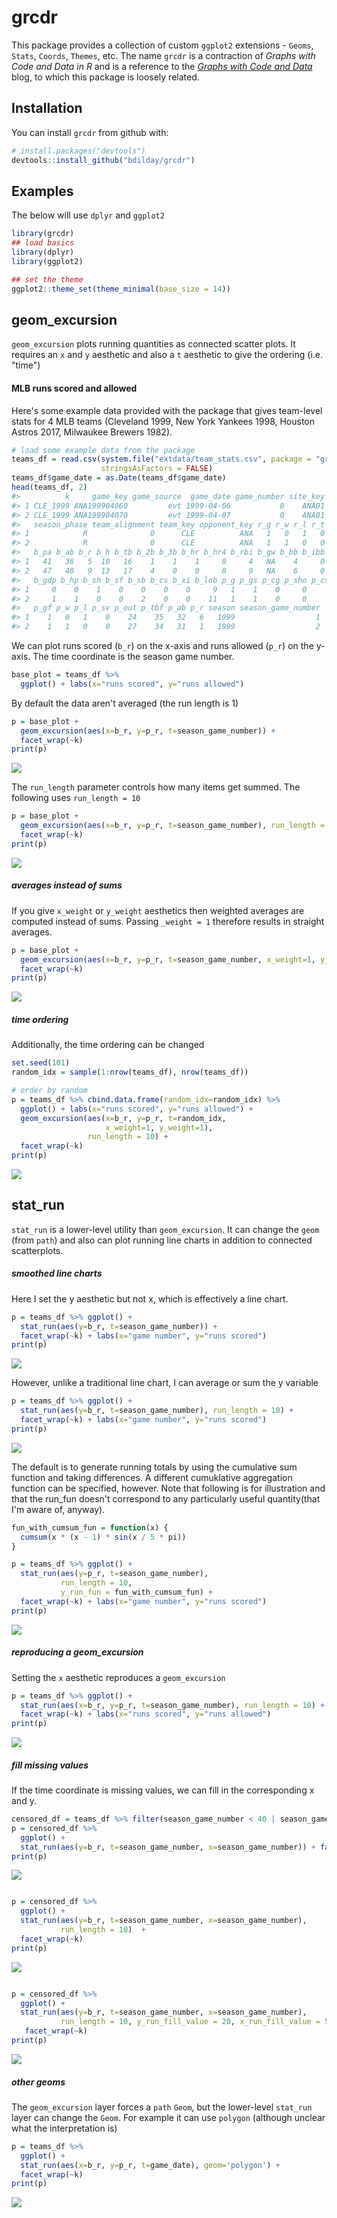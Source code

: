 
<!-- README.md is generated from README.Rmd. Please edit that file -->
grcdr
=====

This package provides a collection of custom `ggplot2` extensions - `Geoms`, `Stats`, `Coords`, `Themes`, etc. The name `grcdr` is a contraction of *Graphs with Code and Data in R* and is a reference to the [*Graphs with Code and Data*](http://graphswithcodeanddata.xyz/) blog, to which this package is loosely related.

Installation
------------

You can install `grcdr` from github with:

``` r
# install.packages("devtools")
devtools::install_github("bdilday/grcdr")
```

Examples
--------

The below will use `dplyr` and `ggplot2`

``` r
library(grcdr)
## load basics
library(dplyr)
library(ggplot2)

## set the theme
ggplot2::theme_set(theme_minimal(base_size = 14))
```

geom\_excursion
---------------

`geom_excursion` plots running quantities as connected scatter plots. It requires an `x` and `y` aesthetic and also a `t` aesthetic to give the ordering (i.e. "time")

#### MLB runs scored and allowed

Here's some example data provided with the package that gives team-level stats for 4 MLB teams (Cleveland 1999, New York Yankees 1998, Houston Astros 2017, Milwaukee Brewers 1982).

``` r
# load some example data from the package
teams_df = read.csv(system.file("extdata/team_stats.csv", package = "grcdr"),
                    stringsAsFactors = FALSE)
teams_df$game_date = as.Date(teams_df$game_date)
head(teams_df, 2)
#>          k     game_key game_source  game_date game_number site_key
#> 1 CLE_1999 ANA199904060         evt 1999-04-06           0    ANA01
#> 2 CLE_1999 ANA199904070         evt 1999-04-07           0    ANA01
#>   season_phase team_alignment team_key opponent_key r_g r_w r_l r_t b_g
#> 1            R              0      CLE          ANA   1   0   1   0   1
#> 2            R              0      CLE          ANA   1   1   0   0   1
#>   b_pa b_ab b_r b_h b_tb b_2b b_3b b_hr b_hr4 b_rbi b_gw b_bb b_ibb b_so
#> 1   41   36   5  10   16    1    1    1     0     4   NA    4     0    6
#> 2   47   40   9  13   17    4    0    0     0     9   NA    6     0    7
#>   b_gdp b_hp b_sh b_sf b_sb b_cs b_xi b_lob p_g p_gs p_cg p_sho p_csho
#> 1     0    0    1    0    0    0    0     9   1    1    0     0      0
#> 2     1    1    0    0    2    0    0    11   1    1    0     0      0
#>   p_gf p_w p_l p_sv p_out p_tbf p_ab p_r season season_game_number
#> 1    1   0   1    0    24    35   32   6   1999                  1
#> 2    1   1   0    0    27    34   31   1   1999                  2
```

We can plot runs scored (`b_r`) on the x-axis and runs allowed (`p_r`) on the y-axis. The time coordinate is the season game number.

``` r
base_plot = teams_df %>% 
  ggplot() + labs(x="runs scored", y="runs allowed")
```

By default the data aren't averaged (the run length is 1)

``` r
p = base_plot + 
  geom_excursion(aes(x=b_r, y=p_r, t=season_game_number)) + 
  facet_wrap(~k)
print(p)
```

![](README_files/README-unnamed-chunk-3-1.png)

The `run_length` parameter controls how many items get summed. The following uses `run_length = 10`

``` r
p = base_plot + 
  geom_excursion(aes(x=b_r, y=p_r, t=season_game_number), run_length = 10) + 
  facet_wrap(~k)
print(p)
```

![](README_files/README-unnamed-chunk-4-1.png)

##### averages instead of sums

If you give `x_weight` or `y_weight` aesthetics then weighted averages are computed instead of sums. Passing `_weight = 1` therefore results in straight averages.

``` r
p = base_plot + 
  geom_excursion(aes(x=b_r, y=p_r, t=season_game_number, x_weight=1, y_weight=1), run_length = 10) + 
  facet_wrap(~k)
print(p)
```

![](README_files/README-unnamed-chunk-5-1.png)

##### time ordering

Additionally, the time ordering can be changed

``` r
set.seed(101)
random_idx = sample(1:nrow(teams_df), nrow(teams_df))

# order by random
p = teams_df %>% cbind.data.frame(random_idx=random_idx) %>%  
  ggplot() + labs(x="runs scored", y="runs allowed") + 
  geom_excursion(aes(x=b_r, y=p_r, t=random_idx, 
                     x_weight=1, y_weight=1), 
                 run_length = 10) + 
  facet_wrap(~k)
print(p)
```

![](README_files/README-unnamed-chunk-6-1.png)

stat\_run
---------

`stat_run` is a lower-level utility than `geom_excursion`. It can change the `geom` (from `path`) and also can plot running line charts in addition to connected scatterplots.

##### smoothed line charts

Here I set the y aesthetic but not x, which is effectively a line chart.

``` r
p = teams_df %>% ggplot() +
  stat_run(aes(y=b_r, t=season_game_number)) + 
  facet_wrap(~k) + labs(x="game number", y="runs scored")
print(p)
```

![](README_files/README-unnamed-chunk-7-1.png)

However, unlike a traditional line chart, I can average or sum the y variable

``` r
p = teams_df %>% ggplot() +
  stat_run(aes(y=b_r, t=season_game_number), run_length = 10) + 
  facet_wrap(~k) + labs(x="game number", y="runs scored")
print(p)
```

![](README_files/README-unnamed-chunk-8-1.png)

The default is to generate running totals by using the cumulative sum function and taking differences. A different cumuklative aggregation function can be specified, however. Note that following is for illustration and that the run\_fun doesn't correspond to any particularly useful quantity(that I'm aware of, anyway).

``` r
fun_with_cumsum_fun = function(x) {
  cumsum(x * (x - 1) * sin(x / 5 * pi))
}

p = teams_df %>% ggplot() +
  stat_run(aes(y=p_r, t=season_game_number), 
           run_length = 10,
           y_run_fun = fun_with_cumsum_fun) + 
  facet_wrap(~k) + labs(x="game number", y="runs scored")
print(p)
```

![](README_files/README-unnamed-chunk-9-1.png)

##### reproducing a geom\_excursion

Setting the `x` aesthetic reproduces a `geom_excursion`

``` r
p = teams_df %>% ggplot() +
  stat_run(aes(x=b_r, y=p_r, t=season_game_number), run_length = 10) + 
  facet_wrap(~k) + labs(x="runs scored", y="runs allowed")
print(p)
```

![](README_files/README-unnamed-chunk-10-1.png)

##### fill missing values

If the time coordinate is missing values, we can fill in the corresponding x and y.

``` r
censored_df = teams_df %>% filter(season_game_number < 40 | season_game_number >60) 
p = censored_df %>% 
  ggplot() + 
  stat_run(aes(y=b_r, t=season_game_number, x=season_game_number)) + facet_wrap(~k)
print(p)
```

![](README_files/README-unnamed-chunk-11-1.png)

``` r

p = censored_df %>% 
  ggplot() + 
  stat_run(aes(y=b_r, t=season_game_number, x=season_game_number), 
           run_length = 10)  + 
  facet_wrap(~k)
print(p)
```

![](README_files/README-unnamed-chunk-11-2.png)

``` r

p = censored_df %>% 
  ggplot() + 
  stat_run(aes(y=b_r, t=season_game_number, x=season_game_number), 
           run_length = 10, y_run_fill_value = 20, x_run_fill_value = 50) + 
   facet_wrap(~k)
print(p)
```

![](README_files/README-unnamed-chunk-11-3.png)

##### other geoms

The `geom_excursion` layer forces a `path` `Geom`, but the lower-level `stat_run` layer can change the `Geom`. For example it can use `polygon` (although unclear what the interpretation is)

``` r
p = teams_df %>% 
  ggplot() + 
  stat_run(aes(x=b_r, y=p_r, t=game_date), geom='polygon') + 
  facet_wrap(~k)
print(p)
```

![](README_files/README-unnamed-chunk-12-1.png)
